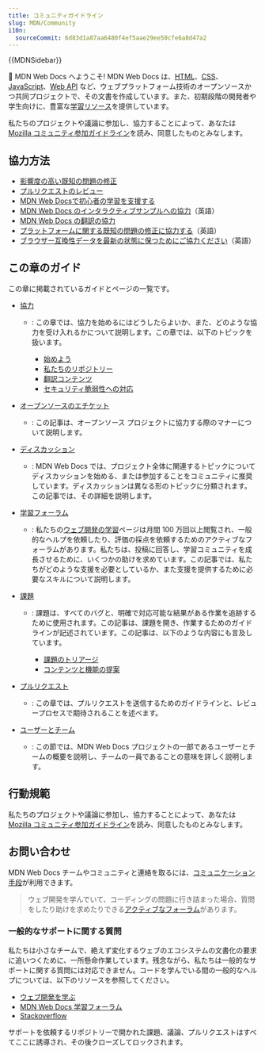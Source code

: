 ```yaml
---
title: コミュニティガイドライン
slug: MDN/Community
i10n:
  sourceCommit: 6d83d1a87aa6480f4ef5aae29ee50cfe6a8d47a2
---
```


{{MDNSidebar}}

👋 MDN Web Docs へようこそ! MDN Web Docs は、[HTML](/ja/docs/Web/HTML)、[CSS](/ja/docs/Web/CSS)、[JavaScript](/ja/docs/Web/JavaScript)、[Web API](/ja/docs/Web/API) など、ウェブプラットフォーム技術のオープンソースかつ共同プロジェクトで、その文書を作成しています。また、初期段階の開発者や学生向けに、豊富な[学習リソース](/ja/docs/Learn)を提供しています。

私たちのプロジェクトや議論に参加し、協力することによって、あなたは [Mozilla コミュニティ参加ガイドライン](https://github.com/mdn/mdn-community/blob/main/CODE_OF_CONDUCT.md)を読み、同意したものとみなします。

## 協力方法

- [影響度の高い既知の問題の修正](https://github.com/orgs/mdn/projects/25/views/1)
- [プルリクエストのレビュー](/ja/docs/MDN/Community/Pull_requests)
- [MDN Web Docsで初心者の学習を支援する](/ja/docs/MDN/Community/Learn_forum)
- [MDN Web Docs のインタラクティブサンプルへの協力](https://github.com/mdn/interactive-examples/blob/main/CONTRIBUTING.md)（英語）
- [MDN Web Docs の翻訳の協力](/ja/docs/MDN/Community/Contributing/Translated_content)
- [プラットフォームに関する既知の問題の修正に協力する](https://github.com/mdn/yari/issues)（英語）
- [ブラウザー互換性データを最新の状態に保つためにご協力ください](https://github.com/mdn/browser-compat-data)（英語）

## この章のガイド

この章に掲載されているガイドとページの一覧です。

- [協力](/ja/docs/MDN/Community/Contributing)

  - : この章では、協力を始めるにはどうしたらよいか、また、どのような協力を受け入れるかについて説明します。この章では、以下のトピックを扱います。

    - [始めよう](/ja/docs/MDN/Community/Contributing/Getting_started)
    - [私たちのリポジトリー](/ja/docs/MDN/Community/Contributing/Our_repositories)
    - [翻訳コンテンツ](/ja/docs/MDN/Community/Contributing/Translated_content)
    - [セキュリティ脆弱性への対応](/ja/docs/MDN/Community/Contributing/Security_vulnerability_response)

- [オープンソースのエチケット](/ja/docs/MDN/Community/Open_source_etiquette)

  - : この記事は、オープンソース プロジェクトに協力する際のマナーについて説明します。

- [ディスカッション](/ja/docs/MDN/Community/Discussions)

  - : MDN Web Docs では、プロジェクト全体に関連するトピックについてディスカッションを始める、または参加することをコミュニティに推奨しています。ディスカッションは異なる形のトピックに分類されます。この記事では、その詳細を説明します。

- [学習フォーラム](/ja/docs/MDN/Community/Learn_forum)

  - : 私たちの[ウェブ開発の学習](/ja/docs/Learn)ページは月間 100 万回以上閲覧され、一般的なヘルプを依頼したり、評価の採点を依頼するためのアクティブなフォーラムがあります。私たちは、投稿に回答し、学習コミュニティを成長させるために、いくつかの助けを求めています。この記事では、私たちがどのような支援を必要としているか、また支援を提供するために必要なスキルについて説明します。

- [課題](/ja/docs/MDN/Community/Issues)

  - : 課題は、すべてのバグと、明確で対応可能な結果がある作業を追跡するために使用されます。この記事は、課題を開き、作業するためのガイドラインが記述されています。この記事は、以下のような内容にも言及しています。

    - [課題のトリアージ](/ja/docs/MDN/Community/Issues)
    - [コンテンツと機能の提案](/ja/docs/MDN/Community/Issues/Content_suggestions_feature_proposals)

- [プルリクエスト](/ja/docs/MDN/Community/Pull_requests)

  - : この章では、プルリクエストを送信するためのガイドラインと、レビュープロセスで期待されることを述べます。

- [ユーザーとチーム](/ja/docs/MDN/Community/Roles_teams)

  - : この節では、MDN Web Docs プロジェクトの一部であるユーザーとチームの概要を説明し、チームの一員であることの意味を詳しく説明します。

## 行動規範

私たちのプロジェクトや議論に参加し、協力することによって、あなたは [Mozilla コミュニティ参加ガイドライン](https://github.com/mdn/mdn-community/blob/main/CODE_OF_CONDUCT.md)を読み、同意したものとみなします。

## お問い合わせ

MDN Web Docs チームやコミュニティと連絡を取るには、[コミュニケーション手段](/ja/docs/MDN/Community/Communication_channels)が利用できます。

> ウェブ開発を学んでいて、コーディングの問題に行き詰まった場合、質問をしたり助けを求めたりできる[アクティブなフォーラム](/ja/docs/MDN/Community/Communication_channels#forums)があります。

### 一般的なサポートに関する質問

私たちは小さなチームで、絶えず変化するウェブのエコシステムの文書化の要求に追いつくために、一所懸命作業しています。残念ながら、私たちは一般的なサポートに関する質問には対応できません。コードを学んでいる間の一般的なヘルプについては、以下のリソースを参照してください。

- [ウェブ開発を学ぶ](/ja/docs/Learn)
- [MDN Web Docs 学習フォーラム](https://discourse.mozilla.org/c/mdn/learn/250)
- [Stackoverflow](https://stackoverflow.com/questions/)

サポートを依頼するリポジトリーで開かれた課題、議論、プルリクエストはすべてここに誘導され、その後クローズしてロックされます。
